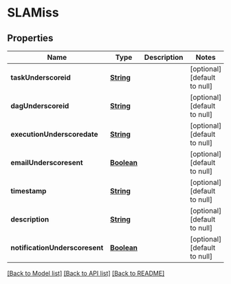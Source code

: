 # SLAMiss
## Properties

Name | Type | Description | Notes
------------ | ------------- | ------------- | -------------
**taskUnderscoreid** | [**String**](string.md) |  | [optional] [default to null]
**dagUnderscoreid** | [**String**](string.md) |  | [optional] [default to null]
**executionUnderscoredate** | [**String**](string.md) |  | [optional] [default to null]
**emailUnderscoresent** | [**Boolean**](boolean.md) |  | [optional] [default to null]
**timestamp** | [**String**](string.md) |  | [optional] [default to null]
**description** | [**String**](string.md) |  | [optional] [default to null]
**notificationUnderscoresent** | [**Boolean**](boolean.md) |  | [optional] [default to null]

[[Back to Model list]](../README.md#documentation-for-models) [[Back to API list]](../README.md#documentation-for-api-endpoints) [[Back to README]](../README.md)

